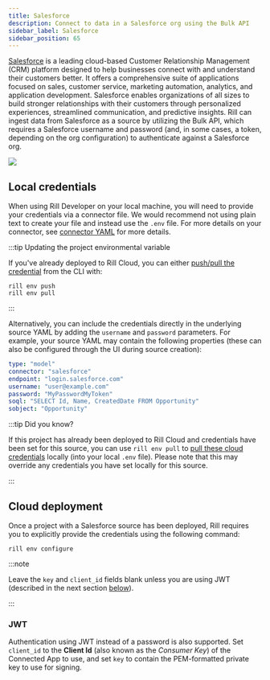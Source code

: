 ```yaml
---
title: Salesforce
description: Connect to data in a Salesforce org using the Bulk API
sidebar_label: Salesforce
sidebar_position: 65
---
```


<!-- WARNING: There are links to this page in source code. If you move it, find and replace the links and consider adding a redirect in docusaurus.config.js. -->

[Salesforce](https://www.salesforce.com/) is a leading cloud-based Customer Relationship Management (CRM) platform designed to help businesses connect with and understand their customers better. It offers a comprehensive suite of applications focused on sales, customer service, marketing automation, analytics, and application development. Salesforce enables organizations of all sizes to build stronger relationships with their customers through personalized experiences, streamlined communication, and predictive insights. Rill can ingest data from Salesforce as a source by utilizing the Bulk API, which requires a Salesforce username and password (and, in some cases, a token, depending on the org configuration) to authenticate against a Salesforce org.

<img src='/img/connect/connectors/salesforce/salesforce.png' class='centered' />
<br />

## Local credentials

When using Rill Developer on your local machine, you will need to provide your credentials via a connector file. We would recommend not using plain text to create your file and instead use the `.env` file. For more details on your connector, see [connector YAML](/reference/project-files/connectors#salesforce) for more details.

:::tip Updating the project environmental variable

If you've already deployed to Rill Cloud, you can either [push/pull the credential](/manage/project-management/variables-and-credentials#pushing-and-pulling-credentials-to--from-rill-cloud-via-the-cli) from the CLI with:
```
rill env push
rill env pull
```
:::

Alternatively, you can include the credentials directly in the underlying source YAML by adding the `username` and `password` parameters. For example, your source YAML may contain the following properties (these can also be configured through the UI during source creation):
```yaml
type: "model"
connector: "salesforce"
endpoint: "login.salesforce.com"
username: "user@example.com"
password: "MyPasswordMyToken"
soql: "SELECT Id, Name, CreatedDate FROM Opportunity"
sobject: "Opportunity"
```

:::tip Did you know?

If this project has already been deployed to Rill Cloud and credentials have been set for this source, you can use `rill env pull` to [pull these cloud credentials](/connect/credentials/#rill-env-pull) locally (into your local `.env` file). Please note that this may override any credentials you have set locally for this source.

:::

## Cloud deployment

Once a project with a Salesforce source has been deployed, Rill requires you to explicitly provide the credentials using the following command:

```
rill env configure
```


:::note

Leave the `key` and `client_id` fields blank unless you are using JWT (described in the next section [below](#jwt)).

:::

### JWT

Authentication using JWT instead of a password is also supported. Set `client_id` to the **Client Id** (also known as the _Consumer Key_) of the Connected App to use, and set `key` to contain the PEM-formatted private key to use for signing.
